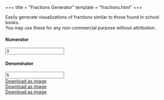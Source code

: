 +++
title = "Fractions Generator"
template = "fractions.html"
+++

Easily generate visualizations of fractions similar to those found in school books.  
You may use these for any non-commercial purpose without attribution.

<label>
    <h4>Numerator</h4>
    <input type="number" id="numerator" min=0 value=3>
</label>
<label>
    <h4>Denominator</h4>
    <input type="number" id="denominator" min=2 value=5>
</label> 

<div class="grid-container">
<div class="canvas-card">
    <canvas id="circleCanvas" height="1000" width="1000"></canvas>
    <a class="download-link" href="#" id="downloadCircleImg" download="FractionAsCircle.jpg">Download as image</a>
</div>
<div class="canvas-card">
    <canvas id="rectCanvas" height="1000" width="1000"></canvas>
    <a class="download-link" href="#" id="downloadRectImg" download="FractionAsRectangle.jpg">Download as image</a>
</div>

<div class="canvas-card">
    <canvas id="lineCanvas" height="1000" width="1000"></canvas>
    <a class="download-link" href="#" id="downloadLineImg" download="FractionAsLine.jpg">Download as image</a>
</div>
</div>

<link rel="stylesheet" href="/fractions/fractions.css">
<script src="/fractions/fractions.js"></script>
